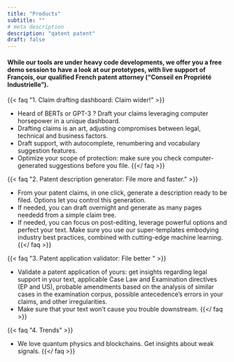 ```yaml
---
title: "Products"
subtitle: ""
# meta description
description: "qatent patent"
draft: false
---
```


#### While our tools are under heavy code developments, we offer you a free demo session to have a look at our prototypes, with live support of François, our qualified French patent attorney (“Conseil en Propriété Industrielle”).

{{< faq "1. Claim drafting dashboard: Claim wider!" >}}
* Heard of BERTs or GPT-3 ? Draft your claims leveraging computer horsepower in a unique dashboard. 
* Drafting claims is an art, adjusting compromises between legal, technical and business factors. 
* Draft support, with autocomplete, renumbering and vocabulary suggestion features. 
* Optimize your scope of protection: make sure you check computer-generated suggestions before you file.
{{</ faq >}}

{{< faq "2. Patent description generator: File more and faster." >}}
* From your patent claims, in one click, generate a description ready to be filed. Options let you control this generation.
* If needed, you can draft overnight and generate as many pages neededd from a simple claim tree. 
* If needed, you can focus on post-editing, leverage powerful options and perfect your text. Make sure you use our super-templates embodying industry best practices, combined with cutting-edge machine learning.
{{</ faq >}}

{{< faq "3. Patent application validator: File better " >}}
* Validate a patent application of yours: get insights regarding legal support in your text, applicable Case Law and Examination directives (EP and US), probable amendments based on the analysis of similar cases in the examination corpus, possible antecedence’s errors in your claims, and other irregularities. 
* Make sure that your text won’t cause you trouble downstream.
{{</ faq >}}

{{< faq "4. Trends" >}}
* We love quantum physics and blockchains. Get insights about weak signals.
{{</ faq >}}



